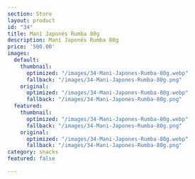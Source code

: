 ```yaml
---
section: Store
layout: product
id: "34"
title: Maní Japonés Rumba 80g
description: Maní Japonés Rumba 80g
price: '500.00'
images:
  default:
    thumbnail:
      optimized: "/images/34-Mani-Japones-Rumba-80g.webp"
      fallback: "/images/34-Mani-Japones-Rumba-80g.png"
    original:
      optimized: "/images/34-Mani-Japones-Rumba-80g.webp"
      fallback: "/images/34-Mani-Japones-Rumba-80g.png"
  featured:
    thumbnail:
      optimized: "/images/34-Mani-Japones-Rumba-80g.webp"
      fallback: "/images/34-Mani-Japones-Rumba-80g.png"
    original:
      optimized: "/images/34-Mani-Japones-Rumba-80g.webp"
      fallback: "/images/34-Mani-Japones-Rumba-80g.png"
category: snacks
featured: false

---
```

